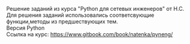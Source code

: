 Решение заданий из курса "Python для сетевых инженеров" от Н.С.<br>
Для решения заданий использовались соответсвующие функции,методы из предшествующих тем.<br>
Версия Python <br>
Ссылка на курс: https://www.gitbook.com/book/natenka/pyneng/<br>
